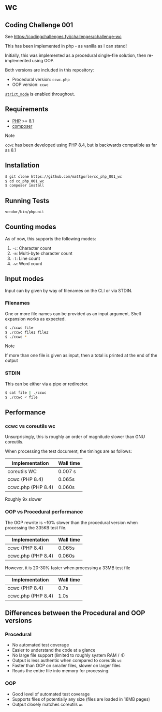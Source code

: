# wc

## Coding Challenge 001

See https://codingchallenges.fyi/challenges/challenge-wc

This has been implemented in php - as vanilla as I can stand!

Initially, this was implemented as a procedural single-file solution, then re-implemented using OOP.

Both versions are included in this repository:

- Procedural version: `ccwc.php`
- OOP version: `ccwc`

[`strict_mode`](https://www.php.net/manual/en/language.types.declarations.php#language.types.declarations.strict) is enabled throughout.

## Requirements

- [PHP](https://php.net) >= 8.1
- [composer](https://getcomposer.org)

> [!note]
> `ccwc` has been developed using PHP 8.4, but is backwards compatible as far as 8.1

## Installation

```bash
$ git clone https://github.com/mattgorle/cc_php_001_wc
$ cd cc_php_001_wc
$ composer install
```

## Running Tests

```bash
vendor/bin/phpunit
```

## Counting modes

As of now, this supports the following modes:

1. `-c`: Character count
2. `-m`: Multi-byte character count
3. `-l`: Line count
4. `-w`: Word count

## Input modes

Input can by given by way of filenames on the CLI or via STDIN.

### Filenames

One or more file names can be provided as an input argument.  Shell expansion works as expected.

```bash
$ ./ccwc file
$ ./ccwc file1 file2
$ ./ccwc *
```

> [!note]
> If more than one file is given as input, then a total is printed at the end of the output

### STDIN

This can be either via a pipe or redirector.

```bash
$ cat file | ./ccwc
$ ./ccwc < file
```

## Performance 

### ccwc vs coreutils wc

Unsurprisingly, this is roughly an order of magnitude slower than GNU coreutils.

When processing the test document, the timings are as follows:

| Implementation | Wall time |
|---|---|
| coreutils WC | 0.007 s |
| ccwc (PHP 8.4) | 0.065s |
| ccwc.php (PHP 8.4) | 0.060s |

Roughly 9x slower

### OOP vs Procedural performance

The OOP rewrite is ~10% slower than the procedural version when
processing the 335KB test file.

| Implementation | Wall time |
|---|---|
| ccwc (PHP 8.4) | 0.065s |
| ccwc.php (PHP 8.4) | 0.060s |

However, it is 20-30% faster when processing a 33MB test file

| Implementation | Wall time |
|---|---|
| ccwc (PHP 8.4) | 0.7s |
| ccwc.php (PHP 8.4) | 1.0s |

## Differences between the Procedural and OOP versions

### Procedural
- No automated test coverage
- Easier to understand the code at a glance
- No large file support (limited to roughly system RAM / 4)
- Output is less authentic when compared to coreutils `wc`
- Faster than OOP on smaller files, slower on larger files
- Reads the entire file into memory for processing

### OOP
- Good level of automated test coverage
- Supports files of potentially any size (files are loaded in 16MB pages)
- Output closely matches coreutils `wc`

